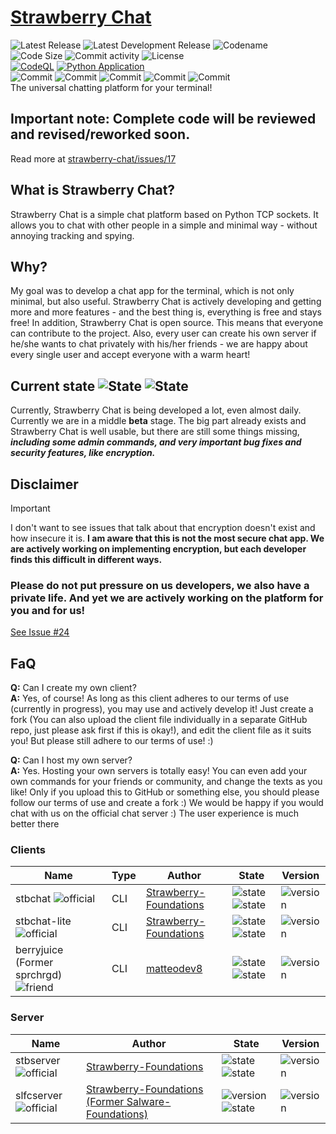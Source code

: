 # [Strawberry Chat](https://github.com/orgs/Strawberry-Foundations/projects/1)
![Latest Release](https://img.shields.io/badge/Latest_Release-1.7.1-success) ![Latest Development Release](https://img.shields.io/badge/Latest_Development_Release-_1.8.0b3+u3-success) ![Codename](https://img.shields.io/badge/Codename-Vanilla_Cake-darkred)<br>
![Code Size](https://img.shields.io/github/languages/code-size/Strawberry-Foundations/strawberry-chat) ![Commit activity](https://img.shields.io/github/commit-activity/w/Strawberry-Foundations/strawberry-chat) ![License](https://img.shields.io/github/license/Strawberry-Foundations/strawberry-chat)<br> [![CodeQL](https://github.com/Strawberry-Foundations/strawberry-chat/actions/workflows/github-code-scanning/codeql/badge.svg)](https://github.com/Strawberry-Foundations/strawberry-chat/actions/workflows/github-code-scanning/codeql) [![Python Application](https://github.com/Strawberry-Foundations/strawberry-chat/actions/workflows/python.yml/badge.svg)](https://github.com/Strawberry-Foundations/strawberry-chat/actions/workflows/python.yml) <br>
![Commit](https://img.shields.io/badge/100_Commits_in_5_days-success?style=for-the-badge) ![Commit](https://img.shields.io/badge/200_Commits_in_7_days-gold?style=for-the-badge) ![Commit](https://img.shields.io/badge/300_Commits_in_10_days-darkblue?style=for-the-badge) ![Commit](https://img.shields.io/badge/400_Commits_in_18_Days-yellow?style=for-the-badge) ![Commit](https://img.shields.io/badge/500_Commits_in_19_Days-cyan?style=for-the-badge)<br>
The universal chatting platform for your terminal!

## Important note: Complete code will be reviewed and revised/reworked soon.
Read more at [strawberry-chat/issues/17](https://github.com/Strawberry-Foundations/strawberry-chat/issues/17)

## What is Strawberry Chat?
Strawberry Chat is a simple chat platform based on Python TCP sockets. It allows you to chat with other people in a simple and minimal way - without annoying tracking and spying. 

## Why?
My goal was to develop a chat app for the terminal, which is not only minimal, but also useful. Strawberry Chat is actively developing and getting more and more features - and the best thing is, everything is free and stays free! 
In addition, Strawberry Chat is open source. This means that everyone can contribute to the project. Also, every user can create his own server if he/she wants to chat privately with his/her friends - we are happy about every single user and accept everyone with a warm heart! 

## Current state ![State](https://img.shields.io/badge/v1.7.1-success) ![State](https://img.shields.io/badge/v1.8.0b3+u3-success)
Currently, Strawberry Chat is being developed a lot, even almost daily. Currently we are in a middle **beta** stage. The big part already exists and Strawberry Chat is well usable, but there are still some things missing, ***including some admin commands, and very important bug fixes and security features, like encryption.***

## Disclaimer 
> [!IMPORTANT]
> I don't want to see issues that talk about that encryption doesn't exist and how insecure it is.
> **I am aware that this is not the most secure chat app. We are actively working on implementing encryption, but each developer finds this difficult in different ways.** 
> ### Please do not put pressure on us developers, we also have a private life. And yet we are actively working on the platform for you and for us!
> [See Issue #24](https://github.com/Strawberry-Foundations/strawberry-chat/issues/24)

## FaQ
**Q:** Can I create my own client?<br>
**A:** Yes, of course! As long as this client adheres to our terms of use (currently in progress), you may use and actively develop it! Just create a fork (You can also upload the client file individually in a separate GitHub repo, just please ask first if this is okay!), and edit the client file as it suits you! But please still adhere to our terms of use! :)

**Q:** Can I host my own server?<br>
**A:** Yes. Hosting your own servers is totally easy! You can even add your own commands for your friends or community, and change the texts as you like! Only if you upload this to GitHub or something else, you should please follow our terms of use and create a fork :) We would be happy if you would chat with us on the official chat server :) The user experience is much better there

### Clients
| Name                                                                         | Type | Author                                                              | State                                                                                                                 | Version     |
| --                                                                           | --   | --                                                                  | --                                                                                                                    | --                                              |             
| stbchat ![official](https://img.shields.io/badge/Official-success)           | CLI  | [Strawberry-Foundations](https://github.com/Strawberry-Foundations) | ![state](https://img.shields.io/badge/Open--Source-success) ![state](https://img.shields.io/badge/Available-success)  | ![version](https://img.shields.io/badge/v2.3.1-success)          |
| stbchat-lite ![official](https://img.shields.io/badge/Official-success)      | CLI  | [Strawberry-Foundations](https://github.com/Strawberry-Fondations) | ![state](https://img.shields.io/badge/Open--Source-success)  ![state](https://img.shields.io/badge/Available-success) | ![version](https://img.shields.io/badge/v1.0-success)       |
| berryjuice (Former sprchrgd) ![friend](https://img.shields.io/badge/Good_Friend-magenta)         | CLI  | [matteodev8](https://github.com/matteodev8)                         | ![state](https://img.shields.io/badge/In_development_again-success) ![state](https://img.shields.io/badge/Currently_Not_Available-orange)      | ![version](https://img.shields.io/badge/v2.0.20b@1.0a__sprchrgd-orange) 

### Server
| Name                                                                             | Author                                                              | State                   | Version                                                                  |
| --                                                                     | --                                                        | --                      | --                                                                       |
| stbserver ![official](https://img.shields.io/badge/Official-success)  | [Strawberry-Foundations](https://github.com/Strawberry-Foundations) | ![state](https://img.shields.io/badge/Open--Source-success) ![state](https://img.shields.io/badge/Available-success)  | ![version](https://img.shields.io/badge/v1.7.1-success)              |
| slfcserver ![official](https://img.shields.io/badge/Official-success) | [Strawberry-Foundations (Former Salware-Foundations)](https://github.com/Strawberry-Foundations) | ![version](https://img.shields.io/badge/Discontinued-orange) ![state](https://img.shields.io/badge/Available-success) | ![version](https://img.shields.io/badge/v1.2.0-orange)                   |

